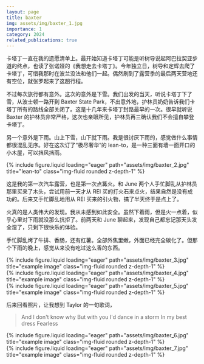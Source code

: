 ```yaml
---
layout: page
title: baxter
img: assets/img/baxter_1.jpg
importance: 1
category: 2024
related_publications: true
---
```


卡塔丁一直在我的遗愿清单上。最开始知道卡塔丁可能是听树导说起阿巴拉契亚步道的终点，也读了张诺娅的《我想走去卡塔丁》。今年独立日，树导和定辉去爬了卡塔丁，可惜我那时在波兰没法和他们一起。偶然刷到了露营季的最后两天营地还有空位，就张罗起来了这趟行程。

不过每次旅行都有意外。这次的意外是下雪。我们出发的当天，听说卡塔丁下了雪，从波士顿一路开到 Baxter State Park，不出意外地，护林员奶奶告诉我们卡塔丁所有的路线全部关闭了。这是十几年来卡塔丁封路最早的一次。很早就听说 Baxter 的护林员非常严格，这次也亲眼所见，护林员再三确认我们不会擅自攀登卡塔丁。

另一个意外是下雨。山上下雪，山下就下雨。我是很讨厌下雨的，感觉做什么事情都很混乱无序。好在这次订了“极尽奢华”的 lean-to，是一种三面有墙一面开口的小木屋，可以挡风挡雨。

<div class="row">
    <div class="col-sm mt-3 mt-md-0">
        {% include figure.liquid loading="eager" path="assets/img/baxter_2.jpg" title="lean-to" class="img-fluid rounded z-depth-1" %}
    </div>
</div>

这是我的第一次汽车露营，也是第一次点篝火。和 June 两个人手忙脚乱从护林员那里买来了木头，尝试用前一天才从 REI 买的打火石来点火，结果自然是没有成功的。后来又手忙脚乱地用从 REI 买来的引火物，搞了半天终于是点上了。

火真的是人类伟大的发现。我从未感到如此安全。虽然下着雨，但是火一点着，似乎心里对下雨就没那么抗拒了。前两天和 June 聊起来，发现自己都忘记那天头发全湿了，只剩下很快乐的体验。

手忙脚乱烤了牛排、香肠，还有红薯。全部外焦里嫩，外面已经完全碳化了。但那个下雨的晚上，感觉从来没有吃过这么香的东西。

<div class="row">
    <div class="col-sm mt-3 mt-md-0">
        {% include figure.liquid loading="eager" path="assets/img/baxter_3.jpg" title="example image" class="img-fluid rounded z-depth-1" %}
    </div>
    <div class="col-sm mt-3 mt-md-0">
        {% include figure.liquid loading="eager" path="assets/img/baxter_4.jpg" title="example image" class="img-fluid rounded z-depth-1" %}
    </div>
    <div class="col-sm mt-3 mt-md-0">
        {% include figure.liquid loading="eager" path="assets/img/baxter_5.jpg" title="example image" class="img-fluid rounded z-depth-1" %}
    </div>
</div>

后来回看照片，让我想到 Taylor 的一句歌词，
> And I don't know why
> But with you I'd dance in a storm
> In my best dress
> Fearless

<div class="row">
    <div class="col-sm mt-3 mt-md-0">
        {% include figure.liquid loading="eager" path="assets/img/baxter_6.jpg" title="example image" class="img-fluid rounded z-depth-1" %}
    </div>
    <div class="col-sm mt-3 mt-md-0">
        {% include figure.liquid loading="eager" path="assets/img/baxter_7.jpg" title="example image" class="img-fluid rounded z-depth-1" %}
    </div>
</div>